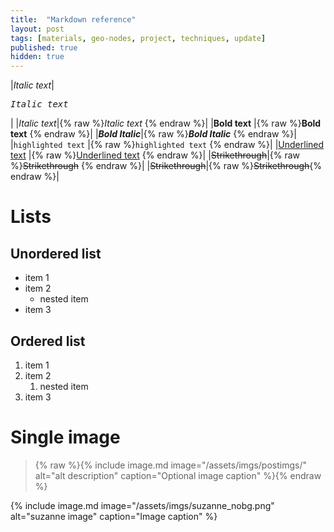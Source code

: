 ```yaml
---
title:  "Markdown reference"
layout: post
tags: [materials, geo-nodes, project, techniques, update]
published: true
hidden: true
---
```


|*Italic text*|<pre>*Italic text*</pre>|
|_Italic text_|{% raw %}_Italic text_ {% endraw %}|
|**Bold text** |{% raw %}**Bold text** {% endraw %}|
|***Bold Italic***|{% raw %}***Bold Italic*** {% endraw %}|
|`highlighted text`  |{% raw %}`highlighted text` {% endraw %}|
|<u>Underlined text</u> |{% raw %}<u>Underlined text</u> {% endraw %}|
|<s>Strikethrough</s>|{% raw %}<s>Strikethrough</s> {% endraw %}|
|~~Strikethrough~~|{% raw %}~~Strikethrough~~{% endraw %}|

# Lists

## Unordered list
- item 1
- item 2
    - nested item
- item 3

## Ordered list
1. item 1
2. item 2
    1. nested item
3. item 3

# Single image

> {% raw %}{% include image.md image="/assets/imgs/postimgs/" alt="alt description" caption="Optional image caption" %}{% endraw %}

{% include image.md image="/assets/imgs/suzanne_nobg.png" alt="suzanne image" caption="Image caption" %}
